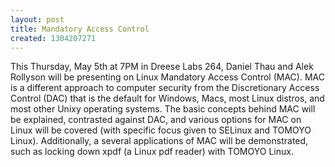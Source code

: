 ```yaml
---
layout: post
title: Mandatory Access Control
created: 1304207271
---
```

This Thursday, May 5th at 7PM in Dreese Labs 264, Daniel Thau and Alek Rollyson will be presenting on Linux Mandatory Access Control (MAC). MAC is a different approach to computer security from the Discretionary Access Control (DAC) that is the default for Windows, Macs, most Linux distros, and most other Unixy operating systems. The basic concepts behind MAC will be explained, contrasted against DAC, and various options for MAC on Linux will be covered (with specific focus given to SELinux and TOMOYO Linux). Additionally, a several applications of MAC will be demonstrated, such as locking down xpdf (a Linux pdf reader) with TOMOYO Linux.
